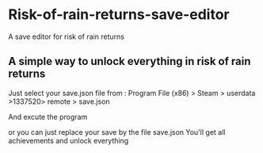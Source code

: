 # Risk-of-rain-returns-save-editor
A save editor for risk of rain returns

## A simple way to unlock everything in risk of rain returns
Just select your save.json file from : Program File (x86) > Steam > userdata >1337520> remote > save.json

And excute the program

or you can just replace your save by the file save.json
You'll get all achievements and unlock everything
